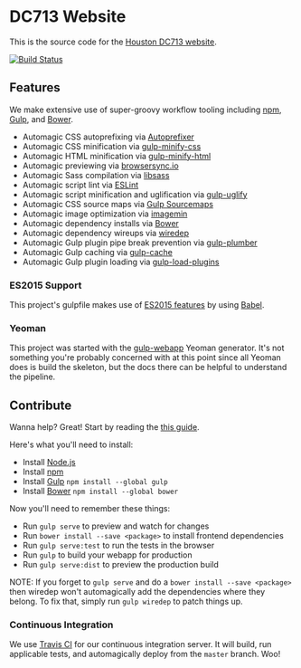 # DC713 Website

This is the source code for the [Houston DC713 website](http://www.dc713.net).

[![Build Status](https://travis-ci.org/dc713/dc713-website.svg?branch=master)](https://travis-ci.org/dc713/dc713-website)

## Features

We make extensive use of super-groovy workflow tooling including [npm](https://www.npmjs.com/), [Gulp](http://gulpjs.com/), and [Bower](http://bower.io/).

* Automagic CSS autoprefixing via [Autoprefixer](https://github.com/postcss/autoprefixer-core)
* Automagic CSS minification via [gulp-minify-css](https://github.com/murphydanger/gulp-minify-css)
* Automagic HTML minification via [gulp-minify-html](https://github.com/murphydanger/gulp-minify-html)
* Automagic previewing via [browsersync.io](http://browsersync.io)
* Automagic Sass compilation via [libsass](http://libsass.org)
* Automagic script lint via [ESLint](http://eslint.org/)
* Automagic script minification and uglification via [gulp-uglify](https://github.com/terinjokes/gulp-uglify)
* Automagic CSS source maps via [Gulp Sourcemaps](https://github.com/floridoo/gulp-sourcemaps)
* Automagic image optimization via [imagemin](https://github.com/kevva/imagemin)
* Automagic dependency installs via [Bower](http://bower.io)
* Automagic dependency wireups via [wiredep](https://github.com/taptapship/wiredep)
* Automagic Gulp plugin pipe break prevention via [gulp-plumber](https://github.com/floatdrop/gulp-plumber)
* Automagic Gulp caching via [gulp-cache](https://github.com/jgable/gulp-cache)
* Automagic Gulp plugin loading via [gulp-load-plugins](https://github.com/jackfranklin/gulp-load-plugins)

### ES2015 Support

This project's gulpfile makes use of [ES2015 features](https://babeljs.io/docs/learn-es2015/) by using [Babel](https://babeljs.io).

### Yeoman

This project was started with the [gulp-webapp](https://github.com/yeoman/generator-gulp-webapp) Yeoman generator. It's not something you're probably concerned with at this point since all Yeoman does is build the skeleton, but the docs there can be helpful to understand the pipeline.

## Contribute

Wanna help? Great! Start by reading the [this guide](http://www.contribution-guide.org/).

Here's what you'll need to install:

- Install [Node.js](https://nodejs.org/en/)
- Install [npm](https://www.npmjs.com/)
- Install [Gulp](http://gulpjs.com/) `npm install --global gulp`
- Install [Bower](http://bower.io/) `npm install --global bower`

Now you'll need to remember these things:

- Run `gulp serve` to preview and watch for changes
- Run `bower install --save <package>` to install frontend dependencies
- Run `gulp serve:test` to run the tests in the browser
- Run `gulp` to build your webapp for production
- Run `gulp serve:dist` to preview the production build

NOTE: If you forget to `gulp serve` and do a `bower install --save <package>` then wiredep won't automagically add the dependencies where they belong. To fix that, simply run `gulp wiredep` to patch things up.

### Continuous Integration

We use [Travis CI](https://www.travis-ci.org) for our continuous integration server. It will build, run applicable tests, and automagically deploy from the `master` branch. Woo!
